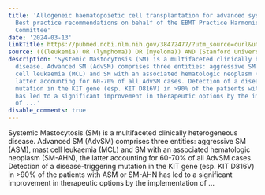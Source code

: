 ```yaml
---
title: 'Allogeneic haematopoietic cell transplantation for advanced systemic mastocytosis:
  Best practice recommendations on behalf of the EBMT Practice Harmonisation and Guidelines
  Committee'
date: '2024-03-13'
linkTitle: https://pubmed.ncbi.nlm.nih.gov/38472477/?utm_source=curl&utm_medium=rss&utm_campaign=pubmed-2&utm_content=1Rkszs2HVZ2RHP33OibaNFew6VK-LzjJWTD4GwmLlk8B-wCceh&fc=20220923065203&ff=20240313180649&v=2.18.0.post9+e462414
source: (((leukemia) OR (lymphoma)) OR (myeloma)) AND (Stanford University[Affiliation])
description: 'Systemic Mastocytosis (SM) is a multifaceted clinically heterogeneous
  disease. Advanced SM (AdvSM) comprises three entities: aggressive SM (ASM), mast
  cell leukaemia (MCL) and SM with an associated hematologic neoplasm (SM-AHN), the
  latter accounting for 60-70% of all AdvSM cases. Detection of a disease-triggering
  mutation in the KIT gene (esp. KIT D816V) in >90% of the patients with ASM or SM-AHN
  has led to a significant improvement in therapeutic options by the implementation
  of ...'
disable_comments: true
---
```

Systemic Mastocytosis (SM) is a multifaceted clinically heterogeneous disease. Advanced SM (AdvSM) comprises three entities: aggressive SM (ASM), mast cell leukaemia (MCL) and SM with an associated hematologic neoplasm (SM-AHN), the latter accounting for 60-70% of all AdvSM cases. Detection of a disease-triggering mutation in the KIT gene (esp. KIT D816V) in >90% of the patients with ASM or SM-AHN has led to a significant improvement in therapeutic options by the implementation of ...